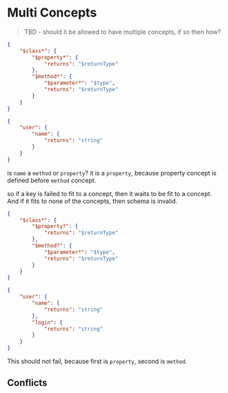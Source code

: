 # Multi Concepts

> TBD - should it be allowed to have multiple concepts, if so then how?

```json
{
    "$class*": {
        "$property*": {
            "returns": "$returnType"
        },
        "$method*": {
            "$parameter*": "$type",
            "returns": "$returnType"   
        }
    }
}
```

```json
{
    "user": {
        "name": {
            "returns": "string"
        }
    }
}
```

is `name` a `method` or `property`? it is a `property`, because property concept
is defined before `method` concept.

so if a key is failed to fit to a concept, then it waits to be fit to a
concept. And if it fits to none of the concepts, then schema is invalid.

```json
{
    "$class*": {
        "$property?": {
            "returns": "$returnType"
        },
        "$method?": {
            "$parameter*": "$type",
            "returns": "$returnType"   
        }
    }
}
```

```json
{
    "user": {
        "name": {
            "returns": "string"
        },
        "login": {
            "returns": "string"
        }
    }
}
```

This should not fail, because first is `property`, second is `method`.

## Conflicts
